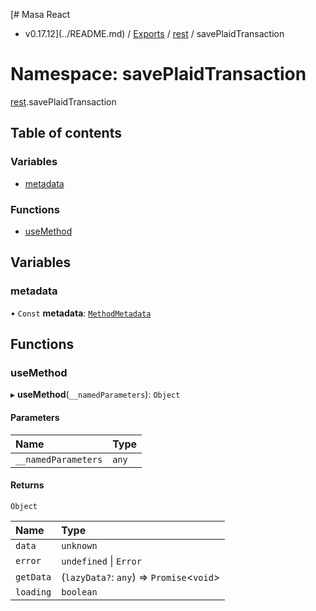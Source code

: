[# Masa React
 - v0.17.12](../README.md) / [Exports](../modules.md) / [rest](rest.md) / savePlaidTransaction

# Namespace: savePlaidTransaction

[rest](rest.md).savePlaidTransaction

## Table of contents

### Variables

- [metadata](rest.savePlaidTransaction.md#metadata)

### Functions

- [useMethod](rest.savePlaidTransaction.md#usemethod)

## Variables

### metadata

• `Const` **metadata**: [`MethodMetadata`](../interfaces/rest.MethodMetadata.md)

## Functions

### useMethod

▸ **useMethod**(`__namedParameters`): `Object`

#### Parameters

| Name | Type |
| :------ | :------ |
| `__namedParameters` | `any` |

#### Returns

`Object`

| Name | Type |
| :------ | :------ |
| `data` | `unknown` |
| `error` | `undefined` \| `Error` |
| `getData` | (`lazyData?`: `any`) => `Promise`<`void`\> |
| `loading` | `boolean` |

